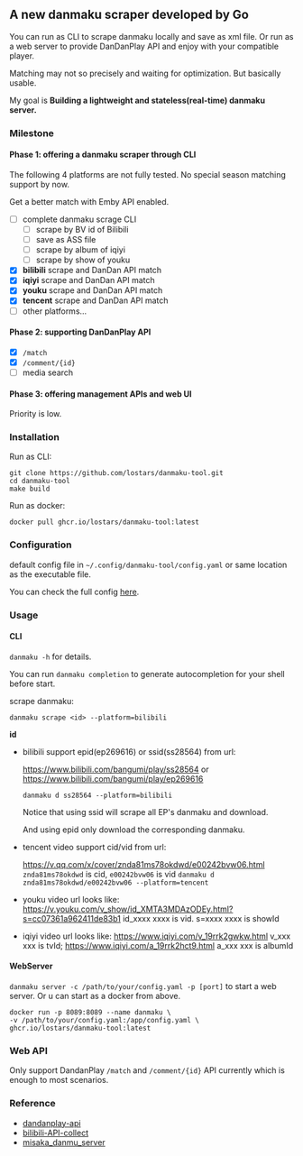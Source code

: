## A new danmaku scraper developed by Go

You can run as CLI to scrape danmaku locally and save as xml file.
Or run as a web server to provide DanDanPlay API and enjoy with your compatible player.

Matching may not so precisely and waiting for optimization.
But basically usable.

My goal is **Building a lightweight and stateless(real-time) danmaku server.**

### Milestone

#### Phase 1: offering a danmaku scraper through CLI

The following 4 platforms are not fully tested.
No special season matching support by now.

Get a better match with Emby API enabled.

- [ ] complete danmaku scrage CLI
  - [ ] scrape by BV id of Bilibili
  - [ ] save as ASS file
  - [ ] scrape by album of iqiyi
  - [ ] scrape by show of youku
- [x] **bilibili** scrape and DanDan API match 
- [x] **iqiyi** scrape and DanDan API match
- [x] **youku** scrape and DanDan API match
- [x] **tencent** scrape and DanDan API match
- [ ] other platforms...

#### Phase 2: supporting DanDanPlay API
- [x] `/match`
- [x] `/comment/{id}`
- [ ] media search

#### Phase 3: offering management APIs and web UI

Priority is low.

### Installation

Run as CLI:

```
git clone https://github.com/lostars/danmaku-tool.git
cd danmaku-tool
make build
```

Run as docker:
```
docker pull ghcr.io/lostars/danmaku-tool:latest
```

### Configuration

default config file in `~/.config/danmaku-tool/config.yaml` or
same location as the executable file.

You can check the full config [here](configs/config.example.yaml).

### Usage

#### CLI

`danmaku -h` for details.

You can run `danmaku completion` to generate autocompletion for your shell before start.

scrape danmaku:
```
danmaku scrape <id> --platform=bilibili
```
**id**

* bilibili support epid(ep269616) or ssid(ss28564) from url:

    https://www.bilibili.com/bangumi/play/ss28564 or https://www.bilibili.com/bangumi/play/ep269616

    `danmaku d ss28564 --platform=bilibili`

    Notice that using ssid will scrape all EP's danmaku and download.

    And using epid only download the corresponding danmaku.
* tencent video support cid/vid from url:
  
    https://v.qq.com/x/cover/znda81ms78okdwd/e00242bvw06.html
    `znda81ms78okdwd` is cid, `e00242bvw06` is vid
    `danmaku d znda81ms78okdwd/e00242bvw06 --platform=tencent`

* youku video url looks like: https://v.youku.com/v_show/id_XMTA3MDAzODEy.html?s=cc07361a962411de83b1
    id_xxxx xxxx is vid. s=xxxx xxxx is showId


* iqiyi video url looks like: https://www.iqiyi.com/v_19rrk2gwkw.html v_xxx xxx is tvId; https://www.iqiyi.com/a_19rrk2hct9.html a_xxx xxx is albumId


#### WebServer

`danmaku server -c /path/to/your/config.yaml -p [port]` to start a web server.
Or u can start as a docker from above.

```docker
docker run -p 8089:8089 --name danmaku \
-v /path/to/your/config.yaml:/app/config.yaml \
ghcr.io/lostars/danmaku-tool:latest
```

### Web API

Only support DandanPlay `/match` and `/comment/{id}` API currently which is enough to most scenarios.


### Reference

* [dandanplay-api](https://api.dandanplay.net/swagger/index.html#/)
* [bilibili-API-collect](https://github.com/SocialSisterYi/bilibili-API-collect)
* [misaka_danmu_server](https://github.com/l429609201/misaka_danmu_server)